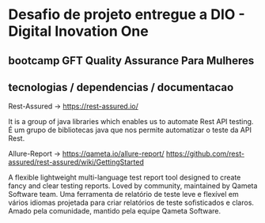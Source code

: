 # Desafio de projeto entregue a DIO - Digital Inovation One

## bootcamp GFT Quality Assurance Para Mulheres

## tecnologias / dependencias / documentacao

Rest-Assured -> 
https://rest-assured.io/

It is a group of java libraries which enables us to automate Rest API testing. 
É um grupo de bibliotecas java que nos permite automatizar o teste da API Rest.


Allure-Report -> 
https://qameta.io/allure-report/
https://github.com/rest-assured/rest-assured/wiki/GettingStarted

A flexible lightweight multi-language test report tool designed to create fancy and clear testing reports. Loved by community, maintained by Qameta Software team.
Uma ferramenta de relatório de teste leve e flexível em vários idiomas projetada para criar relatórios de teste sofisticados e claros. Amado pela comunidade, mantido pela equipe Qameta Software.